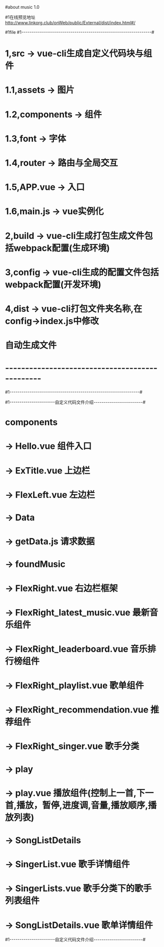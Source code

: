 #about music 1.0

#1在线预览地址 http://www.linkorg.club/onWeb/public/External/dist/index.html#/

#1file
#1------------------------------------------------------------------#
#  1,src -> vue-cli生成自定义代码块与组件
#    1.1,assets -> 图片
#    1.2,components -> 组件
#    1.3,font -> 字体
#    1.4,router -> 路由与全局交互
#    1.5,APP.vue -> 入口
#    1.6,main.js -> vue实例化

#  2,build -> vue-cli生成打包生成文件包括webpack配置(生成环境)
#  3,config -> vue-cli生成的配置文件包括webpack配置(开发环境)
#  4,dist -> vue-cli打包文件夹名称,在config->index.js中修改
#                          自动生成文件
#         -----------------------------------------------
#1------------------------------------------------------------------#

#1-----------------------自定义代码文件介绍-------------------------#
#   components 
#    -> Hello.vue 组件入口
#    -> ExTitle.vue 上边栏
#    -> FlexLeft.vue 左边栏
#    -> Data
#       -> getData.js 请求数据
#    -> foundMusic
#       -> FlexRight.vue 右边栏框架
#       -> FlexRight_latest_music.vue 最新音乐组件
#       -> FlexRight_leaderboard.vue 音乐排行榜组件
#       -> FlexRight_playlist.vue 歌单组件
#       -> FlexRight_recommendation.vue 推荐组件
#       -> FlexRight_singer.vue 歌手分类
#    -> play
#       -> play.vue 播放组件(控制上一首,下一首,播放，暂停,进度调,音量,播放顺序,播放列表)
#    -> SongListDetails
#       -> SingerList.vue 歌手详情组件
#       -> SingerLists.vue 歌手分类下的歌手列表组件
#       -> SongListDetails.vue 歌单详情组件
#1-----------------------自定义代码文件介绍-------------------------#
